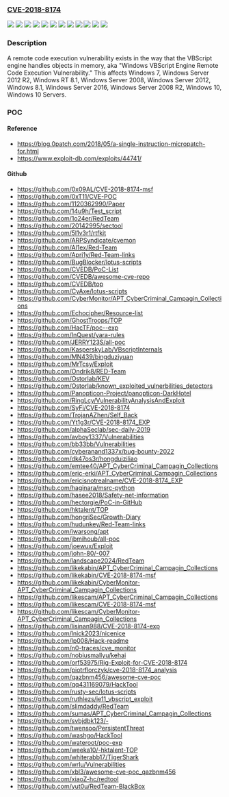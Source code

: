 ### [CVE-2018-8174](https://cve.mitre.org/cgi-bin/cvename.cgi?name=CVE-2018-8174)
![](https://img.shields.io/static/v1?label=Product&message=Windows%2010%20Servers&color=blue)
![](https://img.shields.io/static/v1?label=Product&message=Windows%2010&color=blue)
![](https://img.shields.io/static/v1?label=Product&message=Windows%207&color=blue)
![](https://img.shields.io/static/v1?label=Product&message=Windows%208.1&color=blue)
![](https://img.shields.io/static/v1?label=Product&message=Windows%20RT%208.1&color=blue)
![](https://img.shields.io/static/v1?label=Product&message=Windows%20Server%202008%20R2&color=blue)
![](https://img.shields.io/static/v1?label=Product&message=Windows%20Server%202008&color=blue)
![](https://img.shields.io/static/v1?label=Product&message=Windows%20Server%202012%20R2&color=blue)
![](https://img.shields.io/static/v1?label=Product&message=Windows%20Server%202012&color=blue)
![](https://img.shields.io/static/v1?label=Product&message=Windows%20Server%202016&color=blue)
![](https://img.shields.io/static/v1?label=Version&message=n%2Fa&color=blue)
![](https://img.shields.io/static/v1?label=Vulnerability&message=Remote%20Code%20Execution&color=brighgreen)

### Description

A remote code execution vulnerability exists in the way that the VBScript engine handles objects in memory, aka "Windows VBScript Engine Remote Code Execution Vulnerability." This affects Windows 7, Windows Server 2012 R2, Windows RT 8.1, Windows Server 2008, Windows Server 2012, Windows 8.1, Windows Server 2016, Windows Server 2008 R2, Windows 10, Windows 10 Servers.

### POC

#### Reference
- https://blog.0patch.com/2018/05/a-single-instruction-micropatch-for.html
- https://www.exploit-db.com/exploits/44741/

#### Github
- https://github.com/0x09AL/CVE-2018-8174-msf
- https://github.com/0xT11/CVE-POC
- https://github.com/1120362990/Paper
- https://github.com/14u9h/Test_script
- https://github.com/1o24er/RedTeam
- https://github.com/20142995/sectool
- https://github.com/5l1v3r1/rtfkit
- https://github.com/ARPSyndicate/cvemon
- https://github.com/Al1ex/Red-Team
- https://github.com/Apri1y/Red-Team-links
- https://github.com/BugBlocker/lotus-scripts
- https://github.com/CVEDB/PoC-List
- https://github.com/CVEDB/awesome-cve-repo
- https://github.com/CVEDB/top
- https://github.com/CyAxe/lotus-scripts
- https://github.com/CyberMonitor/APT_CyberCriminal_Campagin_Collections
- https://github.com/Echocipher/Resource-list
- https://github.com/GhostTroops/TOP
- https://github.com/HacTF/poc--exp
- https://github.com/InQuest/yara-rules
- https://github.com/JERRY123S/all-poc
- https://github.com/KasperskyLab/VBscriptInternals
- https://github.com/MN439/bingduziyuan
- https://github.com/MrTcsy/Exploit
- https://github.com/Ondrik8/RED-Team
- https://github.com/Ostorlab/KEV
- https://github.com/Ostorlab/known_exploited_vulnerbilities_detectors
- https://github.com/Panopticon-Project/panopticon-DarkHotel
- https://github.com/RingLcy/VulnerabilityAnalysisAndExploit
- https://github.com/SyFi/CVE-2018-8174
- https://github.com/TrojanAZhen/Self_Back
- https://github.com/Yt1g3r/CVE-2018-8174_EXP
- https://github.com/alphaSeclab/sec-daily-2019
- https://github.com/avboy1337/Vulnerabilities
- https://github.com/bb33bb/Vulnerabilities
- https://github.com/cyberanand1337x/bug-bounty-2022
- https://github.com/dk47os3r/hongduiziliao
- https://github.com/emtee40/APT_CyberCriminal_Campagin_Collections
- https://github.com/eric-erki/APT_CyberCriminal_Campagin_Collections
- https://github.com/ericisnotrealname/CVE-2018-8174_EXP
- https://github.com/haginara/msrc-python
- https://github.com/hasee2018/Safety-net-information
- https://github.com/hectorgie/PoC-in-GitHub
- https://github.com/hktalent/TOP
- https://github.com/hongriSec/Growth-Diary
- https://github.com/hudunkey/Red-Team-links
- https://github.com/iwarsong/apt
- https://github.com/jbmihoub/all-poc
- https://github.com/joewux/Exploit
- https://github.com/john-80/-007
- https://github.com/landscape2024/RedTeam
- https://github.com/likekabin/APT_CyberCriminal_Campagin_Collections
- https://github.com/likekabin/CVE-2018-8174-msf
- https://github.com/likekabin/CyberMonitor-APT_CyberCriminal_Campagin_Collections
- https://github.com/likescam/APT_CyberCriminal_Campagin_Collections
- https://github.com/likescam/CVE-2018-8174-msf
- https://github.com/likescam/CyberMonitor-APT_CyberCriminal_Campagin_Collections
- https://github.com/lisinan988/CVE-2018-8174-exp
- https://github.com/lnick2023/nicenice
- https://github.com/lp008/Hack-readme
- https://github.com/n0-traces/cve_monitor
- https://github.com/nobiusmallyu/kehai
- https://github.com/orf53975/Rig-Exploit-for-CVE-2018-8174
- https://github.com/piotrflorczyk/cve-2018-8174_analysis
- https://github.com/qazbnm456/awesome-cve-poc
- https://github.com/qq431169079/HackTool
- https://github.com/rusty-sec/lotus-scripts
- https://github.com/ruthlezs/ie11_vbscript_exploit
- https://github.com/slimdaddy/RedTeam
- https://github.com/sumas/APT_CyberCriminal_Campagin_Collections
- https://github.com/svbjdbk123/-
- https://github.com/twensoo/PersistentThreat
- https://github.com/washgo/HackTool
- https://github.com/wateroot/poc-exp
- https://github.com/weeka10/-hktalent-TOP
- https://github.com/whiterabb17/TigerShark
- https://github.com/wrlu/Vulnerabilities
- https://github.com/xbl3/awesome-cve-poc_qazbnm456
- https://github.com/xiaoZ-hc/redtool
- https://github.com/yut0u/RedTeam-BlackBox

